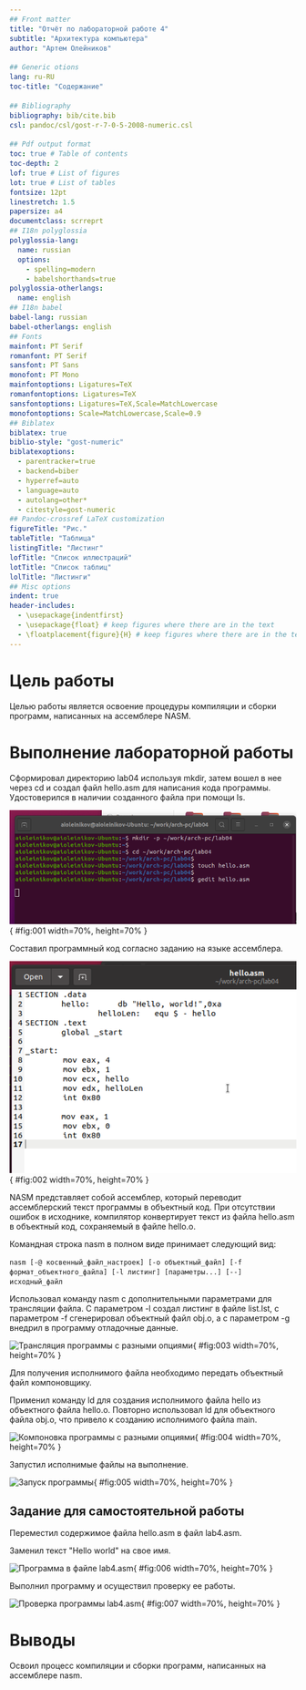 ```yaml
---
## Front matter
title: "Отчёт по лабораторной работе 4"
subtitle: "Архитектура компьютера"
author: "Артем Олейников"

## Generic otions
lang: ru-RU
toc-title: "Содержание"

## Bibliography
bibliography: bib/cite.bib
csl: pandoc/csl/gost-r-7-0-5-2008-numeric.csl

## Pdf output format
toc: true # Table of contents
toc-depth: 2
lof: true # List of figures
lot: true # List of tables
fontsize: 12pt
linestretch: 1.5
papersize: a4
documentclass: scrreprt
## I18n polyglossia
polyglossia-lang:
  name: russian
  options:
	- spelling=modern
	- babelshorthands=true
polyglossia-otherlangs:
  name: english
## I18n babel
babel-lang: russian
babel-otherlangs: english
## Fonts
mainfont: PT Serif
romanfont: PT Serif
sansfont: PT Sans
monofont: PT Mono
mainfontoptions: Ligatures=TeX
romanfontoptions: Ligatures=TeX
sansfontoptions: Ligatures=TeX,Scale=MatchLowercase
monofontoptions: Scale=MatchLowercase,Scale=0.9
## Biblatex
biblatex: true
biblio-style: "gost-numeric"
biblatexoptions:
  - parentracker=true
  - backend=biber
  - hyperref=auto
  - language=auto
  - autolang=other*
  - citestyle=gost-numeric
## Pandoc-crossref LaTeX customization
figureTitle: "Рис."
tableTitle: "Таблица"
listingTitle: "Листинг"
lofTitle: "Список иллюстраций"
lotTitle: "Список таблиц"
lolTitle: "Листинги"
## Misc options
indent: true
header-includes:
  - \usepackage{indentfirst}
  - \usepackage{float} # keep figures where there are in the text
  - \floatplacement{figure}{H} # keep figures where there are in the text
---
```


# Цель работы

Целью работы является освоение процедуры компиляции и сборки программ, написанных на ассемблере NASM.

# Выполнение лабораторной работы

Сформировал директорию lab04 используя mkdir, затем вошел в нее через cd и создал файл hello.asm для написания кода программы.
Удостоверился в наличии созданного файла при помощи ls.

![Создан каталог для работы и файл для программы](image/01.png){ #fig:001 width=70%, height=70% }

Составил программный код согласно заданию на языке ассемблера.

![Программа в файле hello.asm](image/02.png){ #fig:002 width=70%, height=70% }

NASM представляет собой ассемблер, который переводит ассемблерский текст программы в объектный код.
При отсутствии ошибок в исходнике, компилятор конвертирует текст из файла hello.asm в объектный код, сохраняемый в файле hello.o.

Командная строка nasm в полном виде принимает следующий вид:

```nasm [-@ косвенный_файл_настроек] [-o объектный_файл] [-f формат_объектного_файла] [-l листинг] [параметры...] [--] исходный_файл```

Использовал команду nasm с дополнительными параметрами для трансляции файла.
С параметром -l создал листинг в файле list.lst, с параметром -f сгенерировал объектный файл obj.o, а с параметром -g внедрил в программу отладочные данные.

![Трансляция программы c разными опциями](image/03.png){ #fig:003 width=70%, height=70% }

Для получения исполнимого файла необходимо передать объектный файл компоновщику.

Применил команду ld для создания исполнимого файла hello из объектного файла hello.o.
Повторно использовал ld для объектного файла obj.o, что привело к созданию исполнимого файла main.

![Компоновка программы c разными опциями](image/04.png){ #fig:004 width=70%, height=70% }

Запустил исполнимые файлы на выполнение.

![Запуск программы](image/05.png){ #fig:005 width=70%, height=70% }

## Задание для самостоятельной работы

Переместил содержимое файла hello.asm в файл lab4.asm.

Заменил текст "Hello world" на свое имя.

![Программа в файле lab4.asm](image/06.png){ #fig:006 width=70%, height=70% }

Выполнил программу и осуществил проверку ее работы.

![Проверка программы lab4.asm](image/07.png){ #fig:007 width=70%, height=70% }

# Выводы

Освоил процесс компиляции и сборки программ, написанных на ассемблере nasm.
